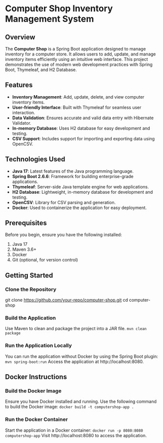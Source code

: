 # Computer Shop Inventory Management System

## Overview

The **Computer Shop** is a Spring Boot application designed to manage inventory for a computer store. It allows users to add, update, and manage inventory items efficiently using an intuitive web interface. This project demonstrates the use of modern web development practices with Spring Boot, Thymeleaf, and H2 Database.

## Features

- **Inventory Management**: Add, update, delete, and view computer inventory items.
- **User-friendly Interface**: Built with Thymeleaf for seamless user interaction.
- **Data Validation**: Ensures accurate and valid data entry with Hibernate Validator.
- **In-memory Database**: Uses H2 database for easy development and testing.
- **CSV Support**: Includes support for importing and exporting data using OpenCSV.

## Technologies Used

- **Java 17**: Latest features of the Java programming language.
- **Spring Boot 2.6.6**: Framework for building enterprise-grade applications.
- **Thymeleaf**: Server-side Java template engine for web applications.
- **H2 Database**: Lightweight, in-memory database for development and testing.
- **OpenCSV**: Library for CSV parsing and generation.
- **Docker**: Used to containerize the application for easy deployment.

## Prerequisites

Before you begin, ensure you have the following installed:

1. Java 17
2. Maven 3.6+
3. Docker
4. Git (optional, for version control)

## Getting Started

### Clone the Repository

git clone https://github.com/your-repo/computer-shop.git
cd computer-shop

### Build the Application
Use Maven to clean and package the project into a JAR file.
`mvn clean package`

### Run the Application Locally
You can run the application without Docker by using the Spring Boot plugin: 
`mvn spring-boot:run`
Access the application at http://localhost:8080. 

## Docker Instructions

### Build the Docker Image
Ensure you have Docker installed and running. Use the following command to build the Docker image: 
`docker build -t computershop-app .`


### Run the Docker Container
Start the application in a Docker container:
`docker run -p 8080:8080 computershop-app`
Visit http://localhost:8080 to access the application. 

